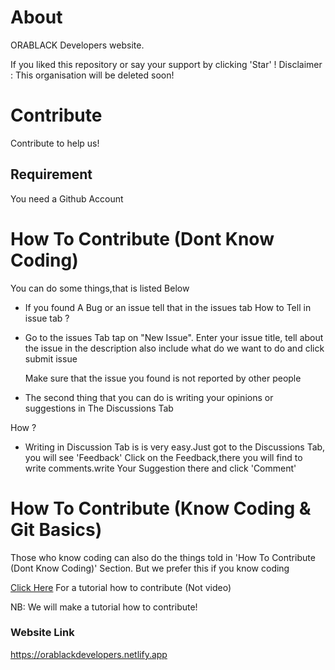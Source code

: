 # About

ORABLACK Developers website.

If you liked this repository or say your support by clicking  'Star' !
Disclaimer : This organisation will be deleted soon!

# Contribute
 Contribute to help us!
  
  ## Requirement

  You need a Github Account

# How To Contribute (Dont Know Coding)

You can do some things,that is listed Below

- If you found  A Bug or an issue tell that in the issues tab 
  How to Tell in issue tab ?
  
- Go to the issues Tab tap on "New Issue". Enter your issue title, tell about the issue in the description also include what do we want to do and click submit issue
     
  Make sure that the issue you found is not reported by other people
  
 - The second thing that you can do is writing your opinions or suggestions in The Discussions Tab
  
  How ?
   
 - Writing in Discussion Tab is is very easy.Just got to the Discussions Tab, you will see 'Feedback' Click on the Feedback,there you will find to write comments.write 
       Your  Suggestion there and click 'Comment'
 
  
# How To Contribute (Know Coding & Git Basics)
 
  Those who know coding can also do the things told  in 'How To Contribute (Dont Know Coding)' Section.
  But we prefer this if you know coding
  

 
<a href = "https://github.com/firstcontributions/first-contributions"> Click Here</a> For a tutorial how to contribute (Not video)
 
NB: We will make a tutorial how to contribute!

### Website Link

  https://orablackdevelopers.netlify.app
